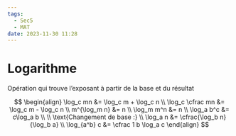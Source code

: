 ```yaml
---
tags:
  - Sec5
  - MAT
date: 2023-11-30 11:28
---
```


# Logarithme

Opération qui trouve l’exposant à partir de la base et du résultat

$$
\begin{align}
\log_c mn &= \log_c m + \log_c n \\
\log_c \cfrac mn &= \log_c m - \log_c n \\
m^{\log_m n} &= n \\
\log_m m^n &= n \\
\log_a b^c &= c\log_a b \\
\\
\text{Changement de base :} \\
\log_a n &= \cfrac{\log_b n}{\log_b a} \\
\log_{a^b} c &= \cfrac 1 b \log_a c
\end{align}
$$